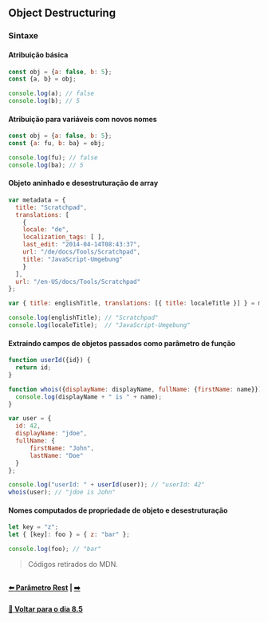 ## Object Destructuring

### Sintaxe
#### Atribuição básica
~~~javascript
const obj = {a: false, b: 5};
const {a, b} = obj;

console.log(a); // false
console.log(b); // 5
~~~

#### Atribuição para variáveis com novos nomes
~~~javascript
const obj = {a: false, b: 5};
const {a: fu, b: ba} = obj;

console.log(fu); // false
console.log(ba); // 5
~~~

#### Objeto aninhado e desestruturação de array
~~~javascript
var metadata = {
  title: "Scratchpad",
  translations: [
    {
    locale: "de",
    localization_tags: [ ],
    last_edit: "2014-04-14T08:43:37",
    url: "/de/docs/Tools/Scratchpad",
    title: "JavaScript-Umgebung"
    }
  ],
  url: "/en-US/docs/Tools/Scratchpad"
};

var { title: englishTitle, translations: [{ title: localeTitle }] } = metadata;

console.log(englishTitle); // "Scratchpad"
console.log(localeTitle);  // "JavaScript-Umgebung"
~~~

#### Extraindo campos de objetos passados como parâmetro de função
~~~javascript
function userId({id}) {
  return id;
}

function whois({displayName: displayName, fullName: {firstName: name}}){
  console.log(displayName + " is " + name);
}

var user = {
  id: 42,
  displayName: "jdoe",
  fullName: {
      firstName: "John",
      lastName: "Doe"
  }
};

console.log("userId: " + userId(user)); // "userId: 42"
whois(user); // "jdoe is John"
~~~

#### Nomes computados de propriedade de objeto e desestruturação
~~~javascript
let key = "z";
let { [key]: foo } = { z: "bar" };

console.log(foo); // "bar"
~~~
> Códigos retirados do MDN.

##

#### [:arrow_left: Parâmetro Rest](./parametro-rest.md#parametro-rest) | [ :arrow_right:](./)

#### [:date: Voltar para o dia 8.5](../README.md#javascript-es6---spread-operator-parâmetro-rest-destructuring-e-mais)
